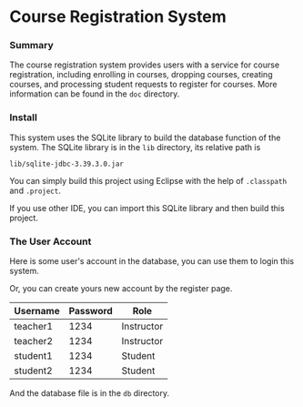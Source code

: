 # Course Registration System



### Summary

The course registration system provides users with a service for course registration, including enrolling in courses, dropping courses, creating courses, and processing student requests to register for courses. More information can be found in the `doc` directory.



### Install

This system uses the SQLite library to build the database function of the system. The SQLite library is in the `lib` directory, its relative path is 

```
lib/sqlite-jdbc-3.39.3.0.jar
```



You can simply build this project using Eclipse with the help of `.classpath` and `.project`.

If you use other IDE, you can import this SQLite library and then build this project.



### The User Account

Here is some user's account in the database, you can use them to login this system.

Or, you can create yours new account by the register page.

| Username | Password | Role       |
| -------- | -------- | ---------- |
| teacher1 | 1234     | Instructor |
| teacher2 | 1234     | Instructor |
| student1 | 1234     | Student    |
| student2 | 1234     | Student    |

And the database file is in the `db` directory.
